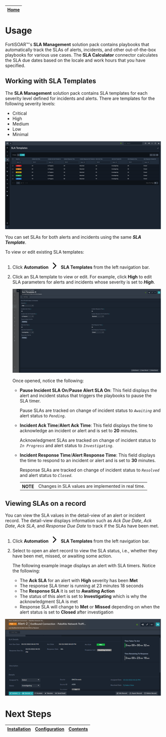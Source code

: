 [Home](../README.md) |
 | -------------------------------------------- |

# Usage

FortiSOAR&trade;'s **SLA Management** solution pack contains playbooks that automatically track the SLAs of alerts, incidents, and other out-of-the-box playbooks for various use cases. The **SLA Calculator** connector calculates the SLA due dates based on the locale and work hours that you have specified.

## Working with SLA Templates

The **SLA Management** solution pack contains SLA templates for each severity level defined for incidents and alerts. There are templates for the following severity levels:

- Critical
- High
- Medium
- Low
- Minimal

![SLA templates list](./res/sla-templates.png)

You can set SLAs for both alerts and incidents using the same **_SLA Template_**.

To view or edit existing SLA templates:

1. Click **Automation** ![chevron right icon](./res/icon-chevron-right.svg) **SLA Templates** from the left navigation bar.

2. Click an SLA template to view or edit. For example, click **High** to edit SLA parameters for alerts and incidents whose severity is set to **_High_**.

    ![Editing SLA template](./res/editing-sla-template.png)

    Once opened, notice the following:

    - **Pause Incident SLA On**/**Pause Alert SLA On**: This field displays the alert and incident status that triggers the playbooks to pause the SLA timer.

        Pause SLAs are tracked on change of incident status to _`Awaiting`_ and alert status to _`Pending`_.

    - **Incident Ack Time**/**Alert Ack Time**: This field displays the time to acknowledge an incident or alert and is set to **20** minutes.

        Acknowledgment SLAs are tracked on change of incident status to _`In Progress`_ and alert status to _`Investigating`_.
    
    - **Incident Response Time**/**Alert Response Time**: This field displays the time to respond to an incident or alert and is set to **30** minutes.

        Response SLAs are tracked on change of incident status to _`Resolved`_ and alert status to _`Closed`_.

        <table>
            <tr>
                <th>NOTE</th>
                <td>Changes in SLA values are implemented in real time.</td>
            </tr>
        </table>

## Viewing SLAs on a record

You can view the SLA values in the detail-view of an alert or incident record. The detail-view displays information such as *Ack Due Date*, *Ack Date*, *Ack SLA*, and *Response Due Date* to track if the SLAs have been met.

1. Click **Automation** ![chevron right icon](./res/icon-chevron-right.svg) **SLA Templates** from the left navigation bar.

2. Select to open an alert record to view the SLA status, i.e., whether they have been met, missed, or awaiting some action.

    The following example image displays an alert with SLA timers. Notice the following:

    - The **Ack SLA** for an alert with **High** severity has been **Met**
    - The response SLA timer is running at 23 minutes 18 seconds
    - The **Response SLA** it is set to **Awaiting Action**
    - The status of this alert is set to **Investigating** which is why the acknowledgment SLA is met
    - Response SLA will change to **Met** or **Missed** depending on when the alert status is set to **Closed** after investigation

![](./res/viewing-sla-record.png)

# Next Steps
| [Installation](./setup.md#installation) | [Configuration](./setup.md#configuration) | [Contents](./contents.md) |
| ----------------------------------------- | ------------------------------------------- | --------------------------- |